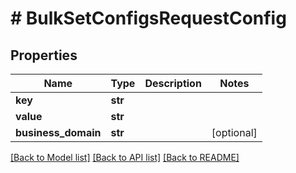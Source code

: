 # # BulkSetConfigsRequestConfig


## Properties 


Name | Type | Description | Notes
------------ | ------------- | ------------- | -------------
**key**| **str** |   |
**value**| **str** |   |
**business_domain**| **str** |   | [optional]


[[Back to Model list]](../../README.md#models) [[Back to API list]](../../README.md#endpoints) [[Back to README]](../../README.md)

